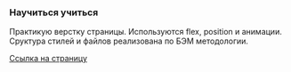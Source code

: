 ### Научиться учиться

Практикую верстку страницы.
Используются flex, position и анимации.
Сруктура стилей и файлов реализована по БЭМ методологии.


[Сcылка на страницу](https://prismatic-mooncake-fe3c0e.netlify.app)
